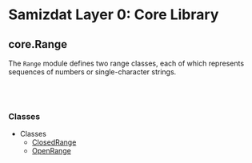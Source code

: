 Samizdat Layer 0: Core Library
==============================

core.Range
----------

The `Range` module defines two range classes, each of which
represents sequences of numbers or single-character strings.


<br><br>
### Classes

* Classes
  * [ClosedRange](ClosedRange.md)
  * [OpenRange](OpenRange.md)
